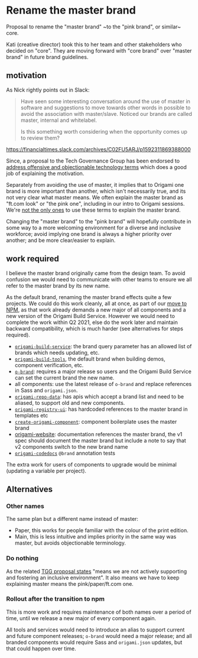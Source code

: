 # Rename the master brand

Proposal to rename the "master brand" ~to the "pink brand", or similar~ core.

Kati (creative director) took this to her team and other stakeholders who decided on "core". They are moving forward with "core brand" over "master brand" in future brand guidelines.

## motivation

As Nick rightly points out in Slack:

>Have seen some interesting conversation around the use of master in software and suggestions to move towards other words in possible to avoid the association with master/slave. Noticed our brands are called master, internal and whitelabel.
>
>Is this something worth considering when the opportunity comes up to review them?

https://financialtimes.slack.com/archives/C02FU5ARJ/p1592311869388000

Since, a proposal to the Tech Governance Group has been endorsed to [address offensive and objectionable technology terms](https://docs.google.com/document/d/1v6z7_NkLFeYAFotTYB8C1OguO5iMHHLpAOv_yG5EKHI/edit#heading=h.tzfu5ukd61s) which does a good job of explaining the motivation.

Separately from avoiding the use of master, it implies that to Origami one brand is more important than another, which isn't necessarily true, and its not very clear what master means. We often explain the master brand as "ft.com look" or "the pink one", including in our intro to Origami sessions. We're [not the only ones](https://financialtimes.slack.com/archives/CSW6B2VAN/p1616516634025100?thread_ts=1616500932.023500&cid=CSW6B2VAN) to use these terms to explain the master brand.

Changing the "master brand" to the "pink brand" will hopefully contribute in some way to a more welcoming environment for a diverse and inclusive workforce; avoid implying one brand is always a higher priority over another; and be more clear/easier to explain.

## work required

I believe the master brand originally came from the design team. To avoid confusion we would need to communicate with other teams to ensure we all refer to the master brand by its new name.

As the default brand, renaming the master brand effects quite a few projects. We could do this work cleanly, all at once, as part of our [move to NPM](https://origami.ft.com/blog/2021/01/18/deprecating-bower-and-origami-via-npm/), as that work already demands a new major of all components and a new version of the Origami Build Service. However we would need to complete the work within Q2 2021, else do the work later and maintain backward compatibility, which is much harder (see alternatives for steps required).

- [`origami-build-service`](https://github.com/Financial-Times/origami-build-service): the brand query parameter has an allowed list of brands which needs updating, etc.
- [`origami-build-tools`](https://github.com/Financial-Times/origami-build-tools), the default brand when building demos, component verification, etc.
- [`o-brand`](https://github.com/Financial-Times/o-brand): requires a major release so users and the Origami Build Service can set the current brand the new name.
- all components: use the latest release of `o-brand` and replace references in Sass and `origami.json`.
- [`origami-repo-data`](https://github.com/Financial-Times/origami-repo-data): has apis which accept a brand list and need to be aliased, to support old and new components.
- [`origami-registry-ui`](https://github.com/Financial-Times/origami-registry-ui): has hardcoded references to the master brand in templates etc
- [`create-origami-component`](https://github.com/Financial-Times/create-origami-component/): component boilerplate uses the master brand
- [origami-website](https://github.com/Financial-Times/origami-website/): documentation references the master brand, the v1 spec should document the master brand but include a note to say that v2 components switch to the new brand name
- [`origami-codedocs`](https://github.com/Financial-Times/origami-codedocs) `@brand` annotation tests

The extra work for users of components to upgrade would be minimal (updating a variable per project).

## Alternatives

### Other names

The same plan but a different name instead of master:

- Paper, this works for people familiar with the colour of the print edition.
- Main, this is less intuitive and implies priority in the same way was master, but avoids objectionable terminology.

### Do nothing

As the related [TGG proposal states](https://docs.google.com/document/d/1v6z7_NkLFeYAFotTYB8C1OguO5iMHHLpAOv_yG5EKHI/edit#heading=h.tzfu5ukd61s) "means we are not actively supporting and fostering an inclusive environment". It also means we have to keep explaining master means the pink/paper/ft.com one.

### Rollout after the transition to npm

This is more work and requires maintenance of both names over a period of time, until we release a new major of every component again.

All tools and services would need to introduce an alias to support current and future component releases; `o-brand` would need a major release; and all branded components would require Sass and `origami.json` updates, but that could happen over time.
